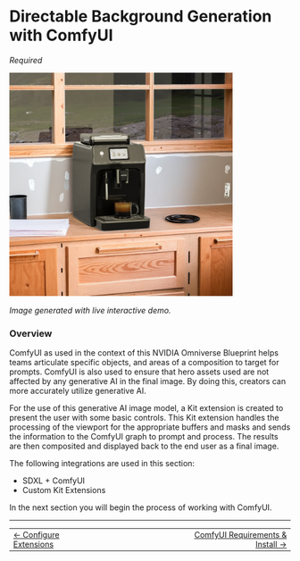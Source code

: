 # Directable Background Generation with ComfyUI

*Required*

<img src="../images/construction.png" width="400">

*Image generated with live interactive demo.*

### **Overview**

ComfyUI as used in the context of this NVIDIA Omniverse Blueprint helps teams articulate specific objects, and areas of a composition to target for prompts. ComfyUI is also used to ensure that hero assets used are not affected by any generative AI in the final image. By doing this, creators can  more accurately utilize generative AI.

For the use of this generative AI image model, a Kit extension is created to present the user with some basic controls. This Kit extension handles the processing of the viewport for the appropriate buffers and masks and sends the information to the ComfyUI graph to prompt and process. The results are then composited and displayed back to the end user as a final image.

The following integrations are used in this section:

* SDXL + ComfyUI
* Custom Kit Extensions

In the next section you will begin the process of working with ComfyUI.

----
<div align="center">
  <table>
    <tr>
      <td align="left"><a href="./06_config_ext.md">&larr; Configure Extensions</a></td>
      <td align="center">⠀⠀⠀⠀⠀⠀⠀⠀                    ⠀⠀⠀⠀⠀⠀       </td>
      <td align="right"><a href="./08_comfyui_install.md">ComfyUI Requirements & Install &rarr;</a></td>
    </tr>
  </table>
</div>
